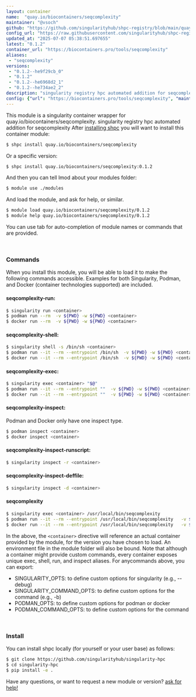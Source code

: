 ```yaml
---
layout: container
name:  "quay.io/biocontainers/seqcomplexity"
maintainer: "@vsoch"
github: "https://github.com/singularityhub/shpc-registry/blob/main/quay.io/biocontainers/seqcomplexity/container.yaml"
config_url: "https://raw.githubusercontent.com/singularityhub/shpc-registry/main/quay.io/biocontainers/seqcomplexity/container.yaml"
updated_at: "2025-07-07 05:38:51.697655"
latest: "0.1.2"
container_url: "https://biocontainers.pro/tools/seqcomplexity"
aliases:
 - "seqcomplexity"
versions:
 - "0.1.2--he9f29cb_0"
 - "0.1.2"
 - "0.1.2--he6968d2_1"
 - "0.1.2--he734ae2_2"
description: "singularity registry hpc automated addition for seqcomplexity"
config: {"url": "https://biocontainers.pro/tools/seqcomplexity", "maintainer": "@vsoch", "description": "singularity registry hpc automated addition for seqcomplexity", "latest": {"0.1.2": "sha256:e04769b948f69a299573f3d793df950bbc44da54789db89db6b559ccce440d69"}, "tags": {"0.1.2--he9f29cb_0": "sha256:acecac06c0b33fcfa38b9053dc19f217e88f939f0499d4e9e88515447c496d20", "0.1.2": "sha256:e04769b948f69a299573f3d793df950bbc44da54789db89db6b559ccce440d69", "0.1.2--he6968d2_1": "sha256:6e39321ef49a1c53a5658e21113df1062cffff41b340e50ced6e67856d456a25", "0.1.2--he734ae2_2": "sha256:d73e2fe36772056924d059df28019c2f80ab4a4049ab968baf74b1abe41cbbcd"}, "docker": "quay.io/biocontainers/seqcomplexity", "aliases": {"seqcomplexity": "/usr/local/bin/seqcomplexity"}}
---
```


This module is a singularity container wrapper for quay.io/biocontainers/seqcomplexity.
singularity registry hpc automated addition for seqcomplexity
After [installing shpc](#install) you will want to install this container module:


```bash
$ shpc install quay.io/biocontainers/seqcomplexity
```

Or a specific version:

```bash
$ shpc install quay.io/biocontainers/seqcomplexity:0.1.2
```

And then you can tell lmod about your modules folder:

```bash
$ module use ./modules
```

And load the module, and ask for help, or similar.

```bash
$ module load quay.io/biocontainers/seqcomplexity/0.1.2
$ module help quay.io/biocontainers/seqcomplexity/0.1.2
```

You can use tab for auto-completion of module names or commands that are provided.

<br>

### Commands

When you install this module, you will be able to load it to make the following commands accessible.
Examples for both Singularity, Podman, and Docker (container technologies supported) are included.

#### seqcomplexity-run:

```bash
$ singularity run <container>
$ podman run --rm  -v ${PWD} -w ${PWD} <container>
$ docker run --rm  -v ${PWD} -w ${PWD} <container>
```

#### seqcomplexity-shell:

```bash
$ singularity shell -s /bin/sh <container>
$ podman run --it --rm --entrypoint /bin/sh  -v ${PWD} -w ${PWD} <container>
$ docker run --it --rm --entrypoint /bin/sh  -v ${PWD} -w ${PWD} <container>
```

#### seqcomplexity-exec:

```bash
$ singularity exec <container> "$@"
$ podman run --it --rm --entrypoint ""  -v ${PWD} -w ${PWD} <container> "$@"
$ docker run --it --rm --entrypoint ""  -v ${PWD} -w ${PWD} <container> "$@"
```

#### seqcomplexity-inspect:

Podman and Docker only have one inspect type.

```bash
$ podman inspect <container>
$ docker inspect <container>
```

#### seqcomplexity-inspect-runscript:

```bash
$ singularity inspect -r <container>
```

#### seqcomplexity-inspect-deffile:

```bash
$ singularity inspect -d <container>
```


#### seqcomplexity

```bash
$ singularity exec <container> /usr/local/bin/seqcomplexity
$ podman run --it --rm --entrypoint /usr/local/bin/seqcomplexity   -v ${PWD} -w ${PWD} <container> -c " $@"
$ docker run --it --rm --entrypoint /usr/local/bin/seqcomplexity   -v ${PWD} -w ${PWD} <container> -c " $@"
```



In the above, the `<container>` directive will reference an actual container provided
by the module, for the version you have chosen to load. An environment file in the
module folder will also be bound. Note that although a container
might provide custom commands, every container exposes unique exec, shell, run, and
inspect aliases. For anycommands above, you can export:

 - SINGULARITY_OPTS: to define custom options for singularity (e.g., --debug)
 - SINGULARITY_COMMAND_OPTS: to define custom options for the command (e.g., -b)
 - PODMAN_OPTS: to define custom options for podman or docker
 - PODMAN_COMMAND_OPTS: to define custom options for the command

<br>

### Install

You can install shpc locally (for yourself or your user base) as follows:

```bash
$ git clone https://github.com/singularityhub/singularity-hpc
$ cd singularity-hpc
$ pip install -e .
```

Have any questions, or want to request a new module or version? [ask for help!](https://github.com/singularityhub/singularity-hpc/issues)